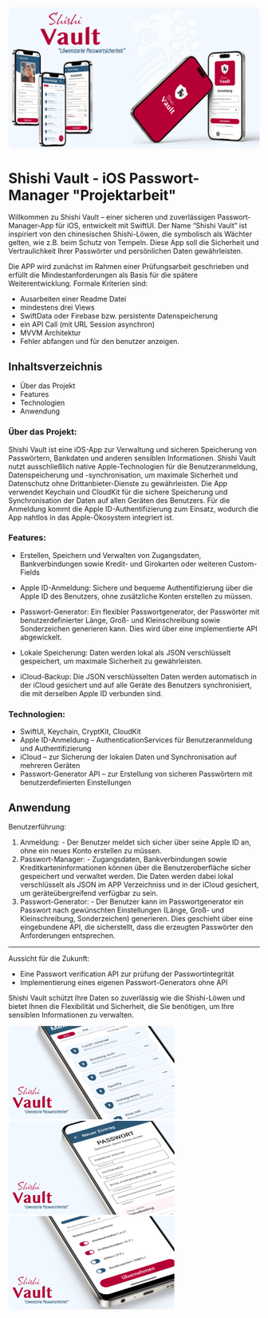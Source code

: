 <p>
  <img src="./images/Slide 16_9 - 1.png" width="1000">
</p>

# Shishi Vault - iOS Passwort-Manager "Projektarbeit"

Willkommen zu Shishi Vault – einer sicheren und zuverlässigen Passwort-Manager-App für iOS, entwickelt mit SwiftUI. Der Name “Shishi Vault” ist inspiriert von den chinesischen Shishi-Löwen, die symbolisch als Wächter gelten, wie z.B. beim Schutz von Tempeln. Diese App soll die Sicherheit und Vertraulichkeit Ihrer Passwörter und persönlichen Daten gewährleisten.

Die APP wird zunächst im Rahmen einer Prüfungsarbeit geschrieben und erfüllt die Mindestanforderungen als Basis für die spätere Weiterentwicklung. 
Formale Kriterien sind: 
  -  Ausarbeiten einer Readme Datei
  -  mindestens drei Views
  -  SwiftData oder Firebase bzw. persistente Datenspeicherung
  -  ein API Call (mit URL Session asynchron)
  -  MVVM Architektur
  -  Fehler abfangen und für den benutzer anzeigen.

## Inhaltsverzeichnis

- Über das Projekt
- Features
- Technologien
- Anwendung

### Über das Projekt:

Shishi Vault ist eine iOS-App zur Verwaltung und sicheren Speicherung von Passwörtern, Bankdaten und anderen sensiblen Informationen. Shishi Vault nutzt ausschließlich native Apple-Technologien für die Benutzeranmeldung, Datenspeicherung und -synchronisation, um maximale Sicherheit und Datenschutz ohne Drittanbieter-Dienste zu gewährleisten. Die App verwendet Keychain und CloudKit für die sichere Speicherung und Synchronisation der Daten auf allen Geräten des Benutzers. Für die Anmeldung kommt die Apple ID-Authentifizierung zum Einsatz, wodurch die App nahtlos in das Apple-Ökosystem integriert ist.

### Features:

  - Erstellen, Speichern und Verwalten von Zugangsdaten, Bankverbindungen sowie Kredit- und Girokarten oder weiteren Custom-Fields
  - Apple ID-Anmeldung: Sichere und bequeme Authentifizierung über die Apple ID des Benutzers, ohne zusätzliche Konten erstellen zu müssen.
  - Passwort-Generator: Ein flexibler Passwortgenerator, der Passwörter mit benutzerdefinierter Länge, Groß- und Kleinschreibung sowie Sonderzeichen generieren kann. Dies wird über eine implementierte API abgewickelt.
  
  - Lokale Speicherung: Daten werden lokal als JSON verschlüsselt gespeichert, um maximale Sicherheit zu gewährleisten.
  - iCloud-Backup: Die JSON verschlüsselten Daten werden automatisch in der iCloud gesichert und auf alle Geräte des Benutzers synchronisiert, die mit derselben Apple ID verbunden sind.
    
### Technologien:

  - SwiftUI, Keychain, CryptKit, CloudKit
  - Apple ID-Anmeldung – AuthenticationServices für Benutzeranmeldung und Authentifizierung
  - iCloud – zur Sicherung der lokalen Daten und Synchronisation auf mehreren Geräten
  - Passwort-Generator API – zur Erstellung von sicheren Passwörtern mit benutzerdefinierten Einstellungen

## Anwendung

Benutzerführung:

  1.	Anmeldung:
      - Der Benutzer meldet sich sicher über seine Apple ID an, ohne ein neues Konto erstellen zu müssen.
  2.	Passwort-Manager:
      - Zugangsdaten, Bankverbindungen sowie Kreditkarteninformationen können über die Benutzeroberfläche sicher gespeichert und verwaltet werden. Die Daten werden dabei lokal verschlüsselt als JSON im APP Verzeichniss und in der iCloud gesichert, um geräteübergreifend verfügbar zu sein.
  3.	Passwort-Generator:
       - Der Benutzer kann im Passwortgenerator ein Passwort nach gewünschten Einstellungen (Länge, Groß- und Kleinschreibung, Sonderzeichen) generieren. Dies geschieht über eine eingebundene API, die sicherstellt, dass die erzeugten Passwörter den Anforderungen entsprechen.

--- 

Aussicht für die Zukunft:

  -  Eine Passwort verification API zur prüfung der Passwortintegrität
  -  Implementierung eines eigenen Passwort-Generators ohne API

Shishi Vault schützt Ihre Daten so zuverlässig wie die Shishi-Löwen und bietet Ihnen die Flexibilität und Sicherheit, die Sie benötigen, um Ihre sensiblen Informationen zu verwalten.

<p>
  <img src="./images/Slide 16_9 - 2.png" width="333">
   <img src="./images/Slide 16_9 - 3.png" width="333">
   <img src="./images/Slide 16_9 - 4.png" width="333">
</p>

